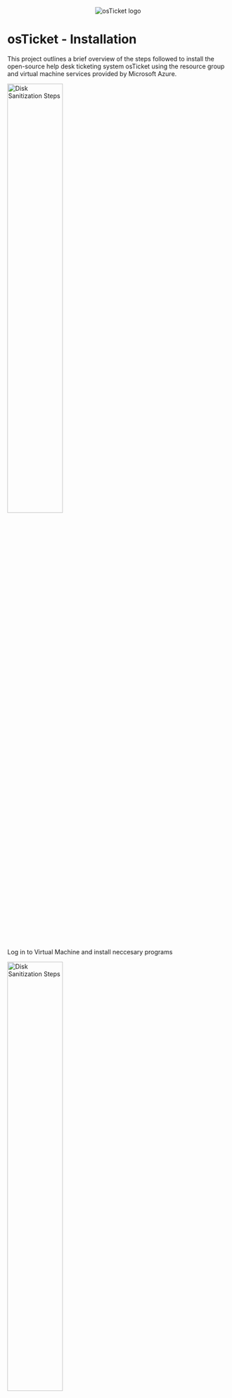 <p align="center">
<img src="https://i.imgur.com/Clzj7Xs.png" alt="osTicket logo"/>
</p>

<h1>osTicket - Installation</h1>
This project outlines a brief overview of the steps followed to install the open-source help desk ticketing system osTicket using  the resource group and virtual machine services provided by Microsoft Azure.<br />

<p>
<img src="https://i.imgur.com/c6UVcvc.png" height="50%" width="50%" alt="Disk Sanitization Steps"/>
</p>


Log in to Virtual Machine and install neccesary programs
<p>
<img src="https://i.imgur.com/pecG8co.png" height="50%" width="50%" alt="Disk Sanitization Steps"/>
</p>

Open IIS as an Admin
Register PHP from within IIS

<p>
<img src="https://i.imgur.com/UxYZudT.png" height="50%" width="50%" alt="Disk Sanitization Steps"/>
</p>


Begin installation of osTicket and configure admin and osTicket settings
<p>
<img src="https://i.imgur.com/Y2HjgA0.png" height="50%" width="50%" alt="Disk Sanitization Steps"/>
</p>

<p>
<img src="https://i.imgur.com/pi1p9zA.png" height="50%" width="50%" alt="Disk Sanitization Steps"/>
</p>


Login and Verify installation was completed

<p>
<img src="https://i.imgur.com/QHA13Js.png" height="50%" width="50%" alt="Disk Sanitization Steps"/>
</p>

<p>
<img src="https://i.imgur.com/SfnAodG.png" height="50%" width="50%" alt="Disk Sanitization Steps"/>
</p>

Installation Complete!
<p>
<img src="https://i.imgur.com/S7o4trf.png" height="50%" width="50%" alt="Disk Sanitization Steps"/>
</p>

















<h2>Environments and Technologies Used</h2>

- Microsoft Azure (Virtual Machines)
- Remote Desktop
- Internet Information Services (IIS)

<h2>Operating Systems Used </h2>

- Windows 10</b> (21H2)


